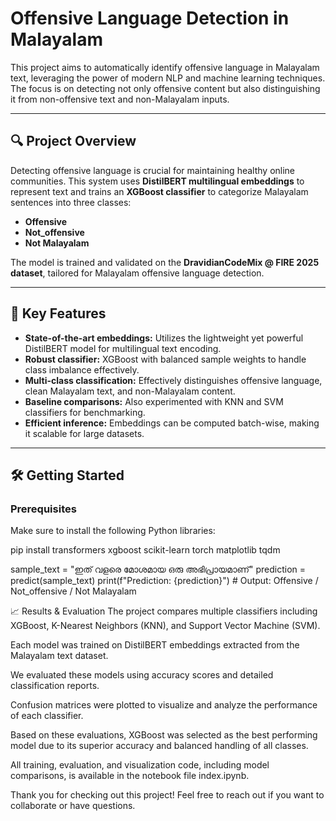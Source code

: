 # Offensive Language Detection in Malayalam

This project aims to automatically identify offensive language in Malayalam text, leveraging the power of modern NLP and machine learning techniques. The focus is on detecting not only offensive content but also distinguishing it from non-offensive text and non-Malayalam inputs.

---

## 🔍 Project Overview

Detecting offensive language is crucial for maintaining healthy online communities. This system uses **DistilBERT multilingual embeddings** to represent text and trains an **XGBoost classifier** to categorize Malayalam sentences into three classes:

- **Offensive**
- **Not_offensive**
- **Not Malayalam**

The model is trained and validated on the **DravidianCodeMix @ FIRE 2025 dataset**, tailored for Malayalam offensive language detection.

---

## 🚀 Key Features

- **State-of-the-art embeddings:** Utilizes the lightweight yet powerful DistilBERT model for multilingual text encoding.
- **Robust classifier:** XGBoost with balanced sample weights to handle class imbalance effectively.
- **Multi-class classification:** Effectively distinguishes offensive language, clean Malayalam text, and non-Malayalam content.
- **Baseline comparisons:** Also experimented with KNN and SVM classifiers for benchmarking.
- **Efficient inference:** Embeddings can be computed batch-wise, making it scalable for large datasets.

---

## 🛠️ Getting Started

### Prerequisites

Make sure to install the following Python libraries:


pip install transformers xgboost scikit-learn torch matplotlib tqdm

sample_text = "ഇത് വളരെ മോശമായ ഒരു അഭിപ്രായമാണ്"
prediction = predict(sample_text)
print(f"Prediction: {prediction}")  # Output: Offensive / Not_offensive / Not Malayalam

📈 Results & Evaluation
The project compares multiple classifiers including XGBoost, K-Nearest Neighbors (KNN), and Support Vector Machine (SVM).

Each model was trained on DistilBERT embeddings extracted from the Malayalam text dataset.

We evaluated these models using accuracy scores and detailed classification reports.

Confusion matrices were plotted to visualize and analyze the performance of each classifier.

Based on these evaluations, XGBoost was selected as the best performing model due to its superior accuracy and balanced handling of all classes.

All training, evaluation, and visualization code, including model comparisons, is available in the notebook file index.ipynb.

Thank you for checking out this project!
Feel free to reach out if you want to collaborate or have questions.
